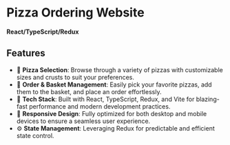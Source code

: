 # Pizza Ordering Website

**React/TypeScript/Redux**

## Features

- 🍕 **Pizza Selection**: Browse through a variety of pizzas with customizable sizes and crusts to suit your preferences.
- 🛒 **Order & Basket Management**: Easily pick your favorite pizzas, add them to the basket, and place an order effortlessly.
- 🚀 **Tech Stack**: Built with React, TypeScript, Redux, and Vite for blazing-fast performance and modern development practices.
- 🎨 **Responsive Design**: Fully optimized for both desktop and mobile devices to ensure a seamless user experience.
- ⚙️ **State Management**: Leveraging Redux for predictable and efficient state control.